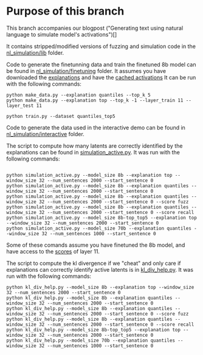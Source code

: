 # Purpose of this branch

This branch accompanies our blogpost ("Generating text using natural language to simulate model's activations")[]

It contains stripped/modified versions of fuzzing and simulation code in the [nl_simulation/lib](nl_simulation/lib) folder. 

Code to generate the finetunning data and train the finetuned 8b model can be found in [nl_simulation/finetuning](nl_simulation/finetuning) folder. It assumes you have downloaded the [explanations](https://huggingface.co/datasets/EleutherAI/auto_interp_explanations/blob/main/Gemma/131k/res/model.layers.11_feature.json) and have the [cached activations]() 
It can be run with the following commands:
```
python make_data.py --explanation quantiles --top_k 5
python make_data.py --explanation top --top_k -1 --layer_train 11 --layer_test 11

python train.py --dataset quantiles_top5
```

Code to generate the data used in the interactive demo can be found in [nl_simulation/interactive](nl_simulation/interactive) folder.

The script to compute how many latents are correctly identified by the explanations can be found in [simulation_active.py](nl_simulation/interactive/simulation_active.py). It was run with the following commands:
```

python simulation_active.py --model_size 8b --explanation top --window_size 32 --num_sentences 2000 --start_sentence 0 
python simulation_active.py --model_size 8b --explanation quantiles --window_size 32 --num_sentences 2000 --start_sentence 0 
python simulation_active.py --model_size 8b --explanation quantiles --window_size 32 --num_sentences 2000 --start_sentence 0 --score fuzz 
python simulation_active.py --model_size 8b --explanation quantiles --window_size 32 --num_sentences 2000 --start_sentence 0 --score recall 
python simulation_active.py --model_size 8b-top_top5 --explanation top --window_size 32 --num_sentences 2000 --start_sentence 0 
python simulation_active.py --model_size 70b --explanation quantiles --window_size 32 --num_sentences 1000 --start_sentence 0 

```

Some of these comands assume you have finetuned the 8b model, and have access to the [scores](https://huggingface.co/datasets/EleutherAI/auto_interp_explanations/tree/main/scores/gemma/131k/res) of layer 11.


The script to compute the kl divergence if we "cheat" and only care if explanations can correctly identify active latents is in [kl_div_help.py](nl_simulation/interactive/kl_div_help.py). It was run with the following commands:
```
python kl_div_help.py --model_size 8b --explanation top --window_size 32 --num_sentences 2000 --start_sentence 0 
python kl_div_help.py --model_size 8b --explanation quantiles --window_size 32 --num_sentences 2000 --start_sentence 0 
python kl_div_help.py --model_size 8b --explanation quantiles --window_size 32 --num_sentences 2000 --start_sentence 0 --score fuzz 
python kl_div_help.py --model_size 8b --explanation quantiles --window_size 32 --num_sentences 2000 --start_sentence 0 --score recall 
python kl_div_help.py --model_size 8b-top_top5 --explanation top --window_size 32 --num_sentences 2000 --start_sentence 0 
python kl_div_help.py --model_size 70b --explanation quantiles --window_size 32 --num_sentences 1000 --start_sentence 0 

```
